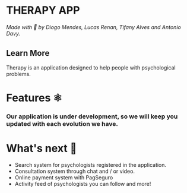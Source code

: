 # THERAPY APP 

###### Made with 💜 by Diogo Mendes, Lucas Renan, Tifany Alves and Antonio Davy.

## Learn More

Therapy is an application designed to help people with psychological problems.

# Features ⚛️

### Our application is under development, so we will keep you updated with each evolution we have.

# What's next 📢

* Search system for psychologists registered in the application.
* Consultation system through chat and / or video.
* Online payment system with PagSeguro
* Activity feed of psychologists you can follow and more!
